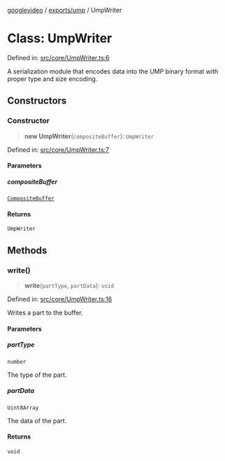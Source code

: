 [googlevideo](../../../README.md) / [exports/ump](../README.md) / UmpWriter

# Class: UmpWriter

Defined in: [src/core/UmpWriter.ts:6](https://github.com/LuanRT/googlevideo/blob/5b84100979befab767d819a9606dde964d469341/src/core/UmpWriter.ts#L6)

A serialization module that encodes data into the UMP binary format with proper type and size encoding.

## Constructors

### Constructor

> **new UmpWriter**(`compositeBuffer`): `UmpWriter`

Defined in: [src/core/UmpWriter.ts:7](https://github.com/LuanRT/googlevideo/blob/5b84100979befab767d819a9606dde964d469341/src/core/UmpWriter.ts#L7)

#### Parameters

##### compositeBuffer

[`CompositeBuffer`](CompositeBuffer.md)

#### Returns

`UmpWriter`

## Methods

### write()

> **write**(`partType`, `partData`): `void`

Defined in: [src/core/UmpWriter.ts:16](https://github.com/LuanRT/googlevideo/blob/5b84100979befab767d819a9606dde964d469341/src/core/UmpWriter.ts#L16)

Writes a part to the buffer.

#### Parameters

##### partType

`number`

The type of the part.

##### partData

`Uint8Array`

The data of the part.

#### Returns

`void`

